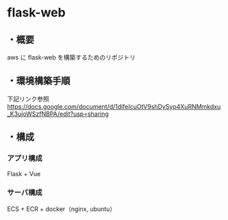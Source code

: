 # flask-web

## ・概要

aws に flask-web を構築するためのリポジトリ

## ・環境構築手順

下記リンク参照
https://docs.google.com/document/d/1difeIcuOtV9shDySyp4XuRNMmkdxu_K3ujoWSzfNBPA/edit?usp=sharing

## ・構成

### アプリ構成

Flask + Vue

### サーバ構成

ECS + ECR + docker（nginx, ubuntu）
